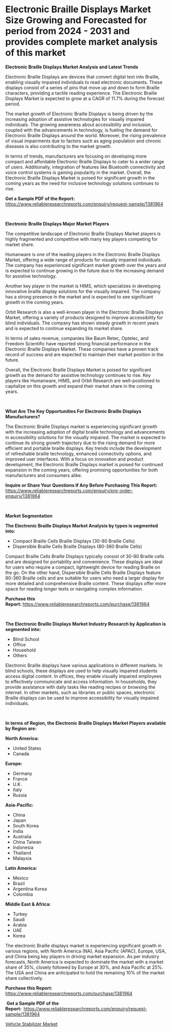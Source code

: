 <p><h1>Electronic Braille Displays Market Size Growing and Forecasted for period from 2024 - 2031 and provides complete market analysis of this market</h1></p><p><strong>Electronic Braille Displays Market Analysis and Latest Trends</strong></p>
<p><p>Electronic Braille Displays are devices that convert digital text into Braille, enabling visually impaired individuals to read electronic documents. These displays consist of a series of pins that move up and down to form Braille characters, providing a tactile reading experience. The Electronic Braille Displays Market is expected to grow at a CAGR of 11.7% during the forecast period.</p><p>The market growth of Electronic Braille Displays is being driven by the increasing adoption of assistive technologies for visually impaired individuals. The growing awareness about accessibility and inclusion, coupled with the advancements in technology, is fueling the demand for Electronic Braille Displays around the world. Moreover, the rising prevalence of visual impairments due to factors such as aging population and chronic diseases is also contributing to the market growth.</p><p>In terms of trends, manufacturers are focusing on developing more compact and affordable Electronic Braille Displays to cater to a wider range of users. Additionally, integration of features like Bluetooth connectivity and voice control systems is gaining popularity in the market. Overall, the Electronic Braille Displays Market is poised for significant growth in the coming years as the need for inclusive technology solutions continues to rise.</p></p>
<p><strong>Get a Sample PDF of the Report:&nbsp;</strong> <a href="https://www.reliableresearchreports.com/enquiry/request-sample/1381964">https://www.reliableresearchreports.com/enquiry/request-sample/1381964</a></p>
<p>&nbsp;</p>
<p><strong>Electronic Braille Displays Major Market Players</strong></p>
<p><p>The competitive landscape of Electronic Braille Displays Market players is highly fragmented and competitive with many key players competing for market share. </p><p>Humanware is one of the leading players in the Electronic Braille Displays Market, offering a wide range of products for visually impaired individuals. The company has experienced significant market growth over the years and is expected to continue growing in the future due to the increasing demand for assistive technology.</p><p>Another key player in the market is HIMS, which specializes in developing innovative braille display solutions for the visually impaired. The company has a strong presence in the market and is expected to see significant growth in the coming years.</p><p>Orbit Research is also a well-known player in the Electronic Braille Displays Market, offering a variety of products designed to improve accessibility for blind individuals. The company has shown steady growth in recent years and is expected to continue expanding its market share.</p><p>In terms of sales revenue, companies like Baum Retec, Optelec, and Freedom Scientific have reported strong financial performance in the Electronic Braille Displays Market. These companies have a proven track record of success and are expected to maintain their market position in the future.</p><p>Overall, the Electronic Braille Displays Market is poised for significant growth as the demand for assistive technology continues to rise. Key players like Humanware, HIMS, and Orbit Research are well-positioned to capitalize on this growth and expand their market share in the coming years.</p></p>
<p>&nbsp;</p>
<p><strong>What Are The Key Opportunities For Electronic Braille Displays Manufacturers?</strong></p>
<p><p>The Electronic Braille Displays market is experiencing significant growth with the increasing adoption of digital braille technology and advancements in accessibility solutions for the visually impaired. The market is expected to continue its strong growth trajectory due to the rising demand for more efficient and portable braille displays. Key trends include the development of refreshable braille technology, enhanced connectivity options, and improved user interfaces. With a focus on innovation and product development, the Electronic Braille Displays market is poised for continued expansion in the coming years, offering promising opportunities for both manufacturers and consumers alike.</p></p>
<p><strong>Inquire or Share Your Questions If Any Before Purchasing This Report:</strong> <a href="https://www.reliableresearchreports.com/enquiry/pre-order-enquiry/1381964">https://www.reliableresearchreports.com/enquiry/pre-order-enquiry/1381964</a></p>
<p>&nbsp;</p>
<p><strong>Market Segmentation</strong></p>
<p><strong>The Electronic Braille Displays Market Analysis by types is segmented into:</strong></p>
<p><ul><li>Compact Braille Cells Braille Displays (30-80 Braille Cells)</li><li>Dispersible Braille Cells Braille Displays (80-360 Braille Cells)</li></ul></p>
<p><p>Compact Braille Cells Braille Displays typically consist of 30-80 Braille cells and are designed for portability and convenience. These displays are ideal for users who require a compact, lightweight device for reading Braille on the go. On the other hand, Dispersible Braille Cells Braille Displays feature 80-360 Braille cells and are suitable for users who need a larger display for more detailed and comprehensive Braille content. These displays offer more space for reading longer texts or navigating complex information.</p></p>
<p><strong>Purchase this Report:&nbsp;</strong><a href="https://www.reliableresearchreports.com/purchase/1381964">https://www.reliableresearchreports.com/purchase/1381964</a></p>
<p>&nbsp;</p>
<p><strong>The Electronic Braille Displays Market Industry Research by Application is segmented into:</strong></p>
<p><ul><li>Blind School</li><li>Office</li><li>Household</li><li>Others</li></ul></p>
<p><p>Electronic Braille displays have various applications in different markets. In blind schools, these displays are used to help visually impaired students access digital content. In offices, they enable visually impaired employees to effectively communicate and access information. In households, they provide assistance with daily tasks like reading recipes or browsing the internet. In other markets, such as libraries or public spaces, electronic Braille displays can be used to improve accessibility for visually impaired individuals.</p></p>
<p>&nbsp;</p>
<p><strong>In terms of Region, the Electronic Braille Displays Market Players available by Region are:</strong></p>
<p>
    <p> <strong> North America: </strong>
        <ul>
            <li>United States</li>
            <li>Canada</li>
        </ul>
        </p> 
    <p> <strong> Europe: </strong>
        <ul>
            <li>Germany</li>
            <li>France</li>
            <li>U.K.</li>
            <li>Italy</li>
            <li>Russia</li>
        </ul>
        </p> 
    <p> <strong> Asia-Pacific: </strong>
        <ul>
            <li>China</li>
            <li>Japan</li>
            <li>South Korea</li>
            <li>India</li>
            <li>Australia</li>
            <li>China Taiwan</li>
            <li>Indonesia</li>
            <li>Thailand</li>
            <li>Malaysia</li>
        </ul>
        </p> 
    <p> <strong> Latin America: </strong>
        <ul>
            <li>Mexico</li>
            <li>Brazil</li>
            <li>Argentina Korea</li>
            <li>Colombia</li>
        </ul>
        </p> 
    <p> <strong> Middle East & Africa: </strong>
        <ul>
            <li>Turkey</li>
            <li>Saudi</li>
            <li>Arabia</li>
            <li>UAE</li>
            <li>Korea</li>
        </ul>
    </p>
    </p>
<p><p>The electronic Braille displays market is experiencing significant growth in various regions, with North America (NA), Asia Pacific (APAC), Europe, USA, and China being key players in driving market expansion. As per industry forecasts, North America is expected to dominate the market with a market share of 35%, closely followed by Europe at 30%, and Asia Pacific at 25%. The USA and China are anticipated to hold the remaining 10% of the market share collectively.</p></p>
<p><strong>Purchase this Report: </strong><a href="https://www.reliableresearchreports.com/purchase/1381964">https://www.reliableresearchreports.com/purchase/1381964</a></p>
<p>&nbsp;<strong>Get a Sample PDF of the Report:&nbsp;&nbsp;</strong><a href="https://www.reliableresearchreports.com/enquiry/request-sample/1381964">https://www.reliableresearchreports.com/enquiry/request-sample/1381964</a></p>
<p><strong></strong></p>
<p><p><a href="https://full-wildebeest-80b.notion.site/Vehicle-Stabilizer-Market-Growth-Market-Trends-COVID-19-Impact-and-Forecasts-for-period-from-2024-31d73bf3c45b4f6da8340a200a26fda2">Vehicle Stabilizer Market</a></p></p>